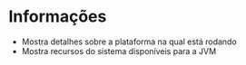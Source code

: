 # Informações 
- Mostra detalhes sobre a plataforma na qual está rodando 
- Mostra recursos do sistema disponíveis para a JVM